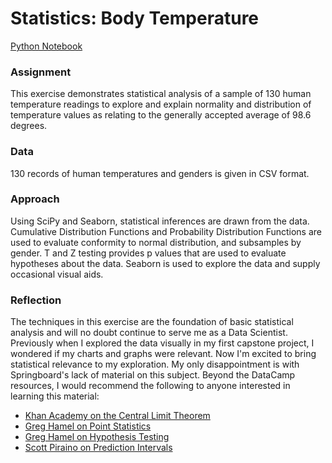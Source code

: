 # Statistics: Body Temperature

[Python Notebook](sliderule_dsi_inferential_statistics_exercise_1.ipynb)

### Assignment

This exercise demonstrates statistical analysis of a sample of 130 human temperature readings to explore and explain normality and distribution of temperature values as relating to the generally accepted average of 98.6 degrees.

### Data

130 records of human temperatures and genders is given in CSV format.

### Approach

Using SciPy and Seaborn, statistical inferences are drawn from the data. Cumulative Distribution Functions and Probability Distribution Functions are used to evaluate conformity to normal distribution, and subsamples by gender. T and Z testing provides p values that are used to evaluate hypotheses about the data. Seaborn is used to explore the data and supply occasional visual aids.

### Reflection

The techniques in this exercise are the foundation of basic statistical analysis and will no doubt continue to serve me as a Data Scientist. Previously when I explored the data visually in my first capstone project, I wondered if my charts and graphs were relevant. Now I'm excited to bring statistical relevance to my exploration. My only disappointment is with Springboard's lack of material on this subject. Beyond the DataCamp resources, I would recommend the following to anyone interested in learning this material:

 - [Khan Academy on the Central Limit Theorem](https://www.khanacademy.org/math/ap-statistics/sampling-distribution-ap/sampling-distribution-mean/v/central-limit-theorem)
 - [Greg Hamel on Point Statistics](http://hamelg.blogspot.com/2015/11/python-for-data-analysis-part-23-point.html)
 - [Greg Hamel on Hypothesis Testing](http://hamelg.blogspot.com/2015/11/python-for-data-analysis-part-24.html)
 - [Scott Piraino on Prediction Intervals](https://github.com/ScottWPiraino/Springboard_Data_Science/blob/master/EDA/body_temp/ci_vs_pi.ipynb)
